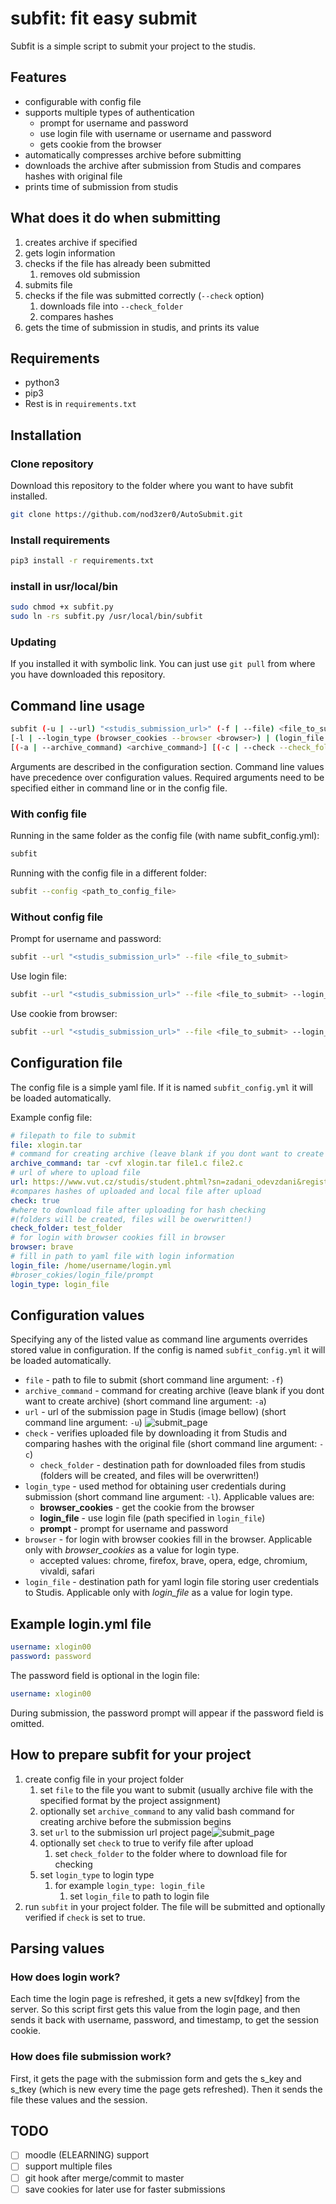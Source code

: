 # subfit: fit easy submit

Subfit is a simple script to submit your project to the studis.

## Features

- configurable with config file
- supports multiple types of authentication
  - prompt for username and password
  - use login file with username or username and password
  - gets cookie from the browser
- automatically compresses archive before submitting
- downloads the archive after submission from Studis and compares hashes with original file 
- prints time of submission from studis

## What does it do when submitting

1. creates archive if specified
2. gets login information
3. checks if the file has already been submitted
   1. removes old submission
4. submits file
5. checks if the file was submitted correctly (`--check` option)
   1. downloads file into `--check_folder`
   2. compares hashes
6. gets the time of submission in studis, and prints its value

## Requirements

- python3
- pip3
- Rest is in `requirements.txt`

## Installation

### Clone repository

Download this repository to the folder where you want to have subfit installed.

```bash
git clone https://github.com/nod3zer0/AutoSubmit.git
```

### Install requirements

```bash
pip3 install -r requirements.txt
```

### install in usr/local/bin

```bash
sudo chmod +x subfit.py
sudo ln -rs subfit.py /usr/local/bin/subfit   
```

### Updating

If you installed it with symbolic link. You can just use `git pull` from where you have downloaded this repository.

## Command line usage

```bash
subfit (-u | --url) "<studis_submission_url>" (-f | --file) <file_to_submit>
[-l | --login_type (browser_cookies --browser <browser>) | (login_file --login_file <path_to_login_file>) | prompt)]
[(-a | --archive_command) <archive_command>] [(-c | --check --check_folder <path_to_check_folder)]
```

Arguments are described in the configuration section. Command line values have precedence over configuration values. Required arguments need to be specified either in command line or in the config file.

### With config file

Running in the same folder as the config file (with name subfit_config.yml):

```bash
subfit
```

Running with the config file in a different folder:

```bash
subfit --config <path_to_config_file>
```

### Without config file

Prompt for username and password:

```bash
subfit --url "<studis_submission_url>" --file <file_to_submit>
```

Use login file:

```bash
subfit --url "<studis_submission_url>" --file <file_to_submit> --login_type login_file --login_file <login_file> 
```

Use cookie from browser:

```bash
subfit --url "<studis_submission_url>" --file <file_to_submit> --login_type browser_cookies --browser chrome
```

## Configuration file

The config file is a simple yaml file. If it is named `subfit_config.yml` it will be loaded automatically. 

Example config file:

```yaml
# filepath to file to submit
file: xlogin.tar
# command for creating archive (leave blank if you dont want to create archive)
archive_command: tar -cvf xlogin.tar file1.c file2.c
# url of where to upload file
url: https://www.vut.cz/studis/student.phtml?sn=zadani_odevzdani&registrace_zadani_id=971964&apid=268279
#compares hashes of uploaded and local file after upload
check: true
#where to download file after uploading for hash checking
#(folders will be created, files will be owerwritten!)
check_folder: test_folder
# for login with browser cookies fill in browser
browser: brave
# fill in path to yaml file with login information
login_file: /home/username/login.yml
#broser_cokies/login_file/prompt
login_type: login_file
```

## Configuration values

Specifying any of the listed value as command line arguments overrides stored value in configuration. If the config is named `subfit_config.yml` it will be loaded automatically.

- `file` - path to file to submit (short command line argument: `-f`)
- `archive_command` - command for creating archive (leave blank if you dont want to create archive) (short command line argument: `-a`)
- `url` - url of the submission page in Studis (image bellow) (short command line argument: `-u`) ![submit_page](./docs/img/submit_page.png)
- `check` - verifies uploaded file by downloading it from Studis and comparing hashes with the original file (short command line argument: `-c`)
  - `check_folder` - destination path for downloaded files from studis (folders will be created, and files will be overwritten!)
- `login_type` - used method for obtaining user credentials during submission (short command line argument: `-l`). Applicable values are:
  - **browser_cookies** - get the cookie from the browser
  - **login_file** - use login file (path specified in `login_file`)
  - **prompt** - prompt for username and password
- `browser` - for login with browser cookies fill in the browser. Applicable only with *browser_cookies* as a value for login type.
    - accepted values: chrome, firefox, brave, opera, edge, chromium, vivaldi, safari 
- `login_file` - destination path for yaml login file storing user credentials to Studis. Applicable only with *login_file* as a value for login type.

## Example login.yml file

```yaml
username: xlogin00
password: password
```

The password field is optional in the login file:

```yaml
username: xlogin00
```

During submission, the password prompt will appear if the password field is omitted.

## How to prepare subfit for your project

1. create config file in your project folder
   1. set `file` to the file you want to submit (usually archive file with the specified format by the  project assignment)
   2. optionally set `archive_command` to any valid bash command for creating archive before the submission begins
   3. set `url` to the submission url project page![submit_page](./docs/img/submit_page.png)
   4. optionally set `check` to true to verify file after upload
      1. set `check_folder` to the folder where to download file for checking
   5. set `login_type` to login type
      1. for example `login_type: login_file`
          1. set `login_file` to path to login file
2. run `subfit` in your project folder. The file will be submitted and optionally verified if `check` is set to true.

## Parsing values

### How does login work?

Each time the login page is refreshed, it gets a new sv[fdkey] from the server. So this script first gets this value from the login page, and then sends it back with username, password, and timestamp, to get the session cookie.

### How does file submission work?

First, it gets the page with the submission form and gets the s_key and s_tkey (which is new every time the page gets refreshed). Then it sends the file these values and the session.

## TODO

- [ ] moodle (ELEARNING) support
- [ ] support multiple files
- [ ] git hook after merge/commit to master
- [ ] save cookies for later use for faster submissions
